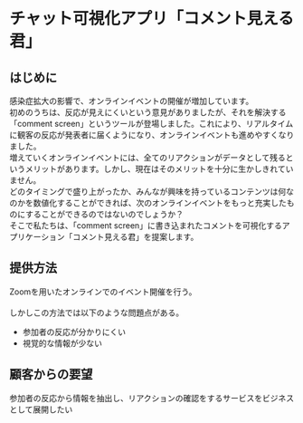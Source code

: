 # チャット可視化アプリ「コメント見える君」 

## はじめに
感染症拡大の影響で、オンラインイベントの開催が増加しています。<BR>
初めのうちは、反応が見えにくいという意見がありましたが、それを解決する「comment screen」というツールが登場しました。これにより、リアルタイムに観客の反応が発表者に届くようになり、オンラインイベントも進めやすくなりました。<BR>
増えていくオンラインイベントには、全てのリアクションがデータとして残るというメリットがあります。しかし、現在はそのメリットを十分に生かしきれていません。<BR>
どのタイミングで盛り上がったか、みんなが興味を持っているコンテンツは何なのかを数値化することができれば、次のオンラインイベントをもっと充実したものにすることができるのではないのでしょうか？<BR>
そこで私たちは、「comment screen」に書き込まれたコメントを可視化するアプリケーション「コメント見える君」を提案します。<BR>

## 提供方法
Zoomを用いたオンラインでのイベント開催を行う。<BR>  
しかしこの方法では以下のような問題点がある。<BR>  
* 参加者の反応が分かりにくい
* 視覚的な情報が少ない

## 顧客からの要望
参加者の反応から情報を抽出し、リアクションの確認をするサービスをビジネスとして展開したい<BR>  

